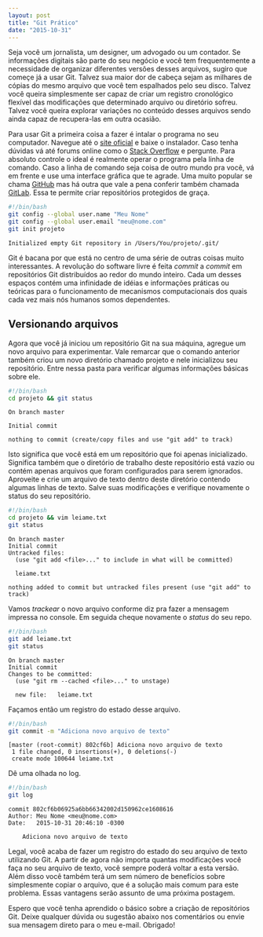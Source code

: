 ```yaml
---
layout: post
title: "Git Prático"
date: "2015-10-31"
---
```


Seja você um jornalista, um designer, um advogado ou um contador. Se informações digitais são parte do seu negócio e você tem frequentemente a necessidade de organizar diferentes versões desses arquivos, sugiro que começe já a usar Git. Talvez sua maior dor de cabeça sejam as milhares de cópias do mesmo arquivo que você tem espalhados pelo seu disco. Talvez você queira simplesmente ser capaz de criar um registro cronológico flexível das modificações que determinado arquivo ou diretório sofreu. Talvez você queira explorar variações no conteúdo desses arquivos sendo ainda capaz de recupera-las em outra ocasião.

Para usar Git a primeira coisa a fazer é intalar o programa no seu computador. Navegue até o [site oficial](https://git-scm.com/downloads) e baixe o instalador. Caso tenha dúvidas vá até forums online como o [Stack Overflow](https://pt.stackoverflow.com/tags/git/info) e pergunte. Para absoluto controle o ideal é realmente operar o programa pela linha de comando. Caso a linha de comando seja coisa de outro mundo pra você, vá em frente e use uma interface gráfica que te agrade. Uma muito popular se chama [GitHub](https://github.com/) mas há outra que vale a pena conferir também chamada [GitLab](https://about.gitlab.com/). Essa te permite criar repositórios protegidos de graça.

```bash
#!/bin/bash
git config --global user.name "Meu Nome"
git config --global user.email "meu@nome.com"
git init projeto
```

```text
Initialized empty Git repository in /Users/You/projeto/.git/
```

Git é bacana por que está no centro de uma série de outras coisas muito interessantes. A revolução do software livre é feita *commit* a *commit* em repositórios Git distribuídos ao redor do mundo inteiro. Cada um desses espaços contém uma infinidade de idéias e informações práticas ou teóricas para o funcionamento de mecanismos computacionais dos quais cada vez mais nós humanos somos dependentes.

## Versionando arquivos

Agora que você já iniciou um repositório Git na sua máquina, agregue um novo arquivo para experimentar. Vale remarcar que o comando anterior também criou um novo diretório chamado projeto e nele inicializou seu repositório. Entre nessa pasta para verificar algumas informações básicas sobre ele.

```bash
#!/bin/bash
cd projeto && git status
```

```text
On branch master

Initial commit

nothing to commit (create/copy files and use "git add" to track)
```

Isto significa que você está em um repositório que foi apenas inicializado. Significa também que o diretório de trabalho deste repositório está vazio ou contém apenas arquivos que foram configurados para serem ignorados.
Aproveite e crie um arquivo de texto dentro deste diretório contendo algumas linhas de texto. Salve suas modificações e verifique novamente o status do seu repositório.

```bash
#!/bin/bash
cd projeto && vim leiame.txt
git status
```

```text
On branch master
Initial commit
Untracked files:
  (use "git add <file>..." to include in what will be committed)

  leiame.txt

nothing added to commit but untracked files present (use "git add" to track)
```

Vamos *trackear* o novo arquivo conforme diz pra fazer a mensagem impressa no console. Em seguida cheque novamente o _status_ do seu repo.

```bash
#!/bin/bash
git add leiame.txt
git status
```

```text
On branch master
Initial commit
Changes to be committed:
  (use "git rm --cached <file>..." to unstage)

  new file:   leiame.txt
```

Façamos então um registro do estado desse arquivo.

```bash
#!/bin/bash
git commit -m "Adiciona novo arquivo de texto"
```

```text
[master (root-commit) 802cf6b] Adiciona novo arquivo de texto
 1 file changed, 0 insertions(+), 0 deletions(-)
 create mode 100644 leiame.txt
```

Dê uma olhada no log.

```bash
#!/bin/bash
git log
```

```text
commit 802cf6b06925a6bb66342002d150962ce1608616
Author: Meu Nome <meu@nome.com>
Date:   2015-10-31 20:46:10 -0300

    Adiciona novo arquivo de texto
```

Legal, você acaba de fazer um registro do estado do seu arquivo de texto utilizando Git. A partir de agora não importa quantas modificações você faça no seu arquivo de texto, você sempre poderá voltar a esta versão. Além disso você também terá um sem número de benefícios sobre simplesmente copiar o arquivo, que é a solução mais comum para este problema. Essas vantagens serão assunto de uma próxima postagem.

Espero que você tenha aprendido o básico sobre a criação de repositórios Git. Deixe qualquer dúvida ou sugestão abaixo nos comentários ou envie sua mensagem direto para o meu e-mail. Obrigado!
